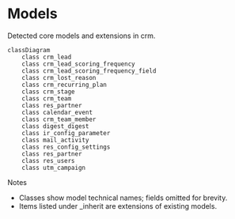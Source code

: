 # Models

Detected core models and extensions in crm.

```mermaid
classDiagram
    class crm_lead
    class crm_lead_scoring_frequency
    class crm_lead_scoring_frequency_field
    class crm_lost_reason
    class crm_recurring_plan
    class crm_stage
    class crm_team
    class res_partner
    class calendar_event
    class crm_team_member
    class digest_digest
    class ir_config_parameter
    class mail_activity
    class res_config_settings
    class res_partner
    class res_users
    class utm_campaign
```

Notes
- Classes show model technical names; fields omitted for brevity.
- Items listed under _inherit are extensions of existing models.
